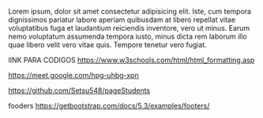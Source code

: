 
  Lorem ipsum, dolor sit amet consectetur adipisicing elit. Iste, cum tempora dignissimos pariatur labore aperiam quibusdam at libero repellat vitae voluptatibus fuga et laudantium reiciendis inventore, vero ut minus. Earum nemo voluptatum assumenda tempora iusto, minus dicta rem laborum illo quae libero velit vero vitae quis. Tempore tenetur vero fugiat.

lINK PARA CODIGOS 
https://www.w3schools.com/html/html_formatting.asp

https://meet.google.com/hpg-uhbg-xpn

https://github.com/Setsu548/pageStudents

fooders https://getbootstrap.com/docs/5.3/examples/footers/